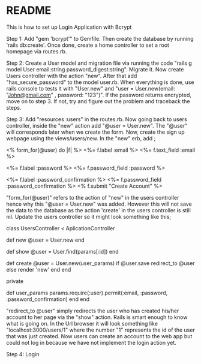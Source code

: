 # README

This is how to set up Login Application with Bcrypt

Step 1: Add "gem 'bcrypt'" to Gemfile. Then create the database by running 'rails db:create'. Once done, create a home controller to set a root homepage via routes.rb.

Step 2: Create a User model and migration file via running the code "rails g model User email:string password_digest:string". Migrate it. Now create Users controller with the action "new". After that add "has_secure_password" to the model user.rb. When everything is done, use rails console to tests it with "User.new" and "user = User.new(email: "John@gmail.com" , password: "123")". If the password returns encrypted, move on to step 3. If not, try and figure out the problem and traceback the steps.

Step 3: Add "resources :users" in the routes.rb. Now going back to users controller, inside the "new" action add "@user = User.new". The "@user" will corresponds later when we create the form. Now, create the sign up webpage using the views/users/new. In the "new" erb, add ;


<% form_for(@user) do |f| %>
<%= f.label :email %>
<%= f.text_field :email %>

<%= f.label :password %>
<%= f.password_field :password %>

<%= f.label :password_confirmation %>
<%= f.password_field :password_confirmation %>
<% f.submit "Create Account" %>


"form_for(@user)" refers to the action of "new" in the users controller hence why this "@user = User.new" was added. However this will not save the data to the database as the action 'create' in the users controller is still nil. Update the users controller so it might look something like this;


class UsersController < AplicationController

  def new
    @user = User.new
  end

  def show
    @user = User.find(params[:id])
  end

  def create
    @user = User.new(user_params)
    if @user.save
      redirect_to @user
    else
      render 'new'
    end
  end


  private

  def user_params
    params.require(:user).permit(:email, :password, :password_confirmation)
  end
end

"redirect_to @user" simply redirects the user who has created his/her account to her page via the "show" action. Rails is smart enough to know what is going on. In the Url browser it will look something like "localhost:3000/users/1" where the number "1" represents the id of the user that was just created. Now users can create an account to the web app but could not log in because we have not implement the login action yet.

Step 4: Login